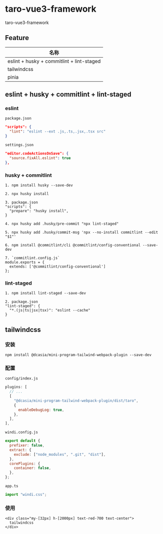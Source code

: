 # taro-vue3-framework

taro-vue3-framework

## Feature

| 名称                                      |
| ----------------------------------------- |
| eslint + husky + commitlint + lint-staged |
| tailwindcss                               |
| pinia                                     |

## eslint + husky + commitlint + lint-staged

### eslint

`package.json`

```json
"scripts": {
  "lint": "eslint --ext .js,.ts,.jsx,.tsx src"
}
```

`settings.json`

```json
"editor.codeActionsOnSave": {
  "source.fixAll.eslint": true
},
```

### husky + commitlint

```
1. npm install husky --save-dev

2. npx husky install

3. package.json
"scripts": {
  "prepare": "husky install",
}

4. npx husky add .husky/pre-commit "npx lint-staged"

5. npx husky add .husky/commit-msg 'npx --no-install commitlint --edit "$1"'

6. npm install @commitlint/cli @commitlint/config-conventional --save-dev

7. `commitlint.config.js`
module.exports = {
  extends: ['@commitlint/config-conventional']
};
```

### lint-staged

```
1. npm install lint-staged --save-dev

2. package.json
"lint-staged": {
  "*.(js|ts|jsx|tsx)": "eslint --cache"
}
```

## tailwindcss

### 安装

`npm install @dcasia/mini-program-tailwind-webpack-plugin --save-dev`

### 配置

`config/index.js`

```js
plugins: [
  // ...
  [
    "@dcasia/mini-program-tailwind-webpack-plugin/dist/taro",
    {
      enableDebugLog: true,
    },
  ],
],
```

`windi.config.js`

```js
export default {
  prefixer: false,
  extract: {
    exclude: ["node_modules", ".git", "dist"],
  },
  corePlugins: {
    container: false,
  },
};
```

`app.ts`

```ts
import "windi.css";
```

### 使用

```vue
<div class="my-[32px] h-[2000px] text-red-700 text-center">
  tailwindcss
</div>
```
